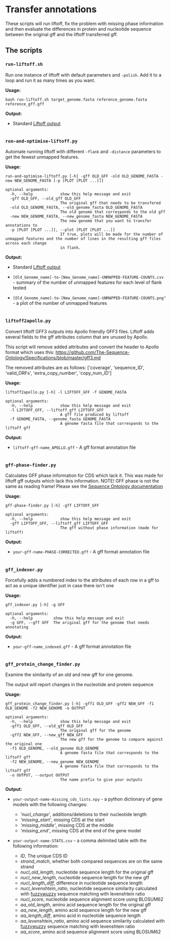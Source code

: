 # Transfer annotations
These scripts will run liftoff, fix the problem with missing phase information and then evaluate the differences in protein and nucleotide sequence between the original gff and the liftoff transferred gff.

## The scripts

### `run-liftoff.sh`

Run one instance of liftoff with default parameters and `-polish`. Add it to a loop and run it as many times as you want.

**Usage:**
```
bash run-liftoff.sh target_genome.fasta reference_genome.fasta reference_gff.gff
```
**Output:**

- Standard [Liftoff output](https://github.com/agshumate/Liftoff#output)

#
### `run-and-optimise-liftoff.py`

Automate running liftoff with different `-flank` and `-distance` parameters to get the fewest unmapped features.

**Usage:**
```
run-and-optimise-liftoff.py [-h] -gff OLD_GFF -old OLD_GENOME_FASTA -new NEW_GENOME_FASTA [-p [PLOT [PLOT ...]]]

optional arguments:
  -h, --help            show this help message and exit
  -gff OLD_GFF, --old_gff OLD_GFF
                        The original gff that needs to be transfered
  -old OLD_GENOME_FASTA, --old_genome_fasta OLD_GENOME_FASTA
                        The old genome that corresponds to the old gff
  -new NEW_GENOME_FASTA, --new_genome_fasta NEW_GENOME_FASTA
                        The new genome that you want to transfer annotations to
  -p [PLOT [PLOT ...]], --plot [PLOT [PLOT ...]]
                        If true, plots will be made for the number of unmapped features and the number of lines in the resulting gff files across each change  
                        in flank.
```
**Output:**

- Standard [Liftoff output](https://github.com/agshumate/Liftoff#output)

- `[Old_Genome_name]-to-[New_Genome_name]-UNMAPPED-FEATURE-COUNTS.csv` - summary of the number of unmapped features for each level of flank tested

- `[Old_Genome_name]-to-[New_Genome_name]-UNMAPPED-FEATURE-COUNTS.png"` - a plot of the number of unmapped features

#
### `liftoff2apollo.py`

Convert liftoff GFF3 outputs into Apollo friendly GFF3 files.
Liftoff adds several fields to the gff attributes column that are unused by Apollo.

This script will remove added attributes and convert the header to Apollo format which uses this:
https://github.com/The-Sequence-Ontology/Specifications/blob/master/gff3.md

The removed attributes are as follows:
['coverage', 'sequence_ID', 'valid_ORFs', 'extra_copy_number', 'copy_num_ID']

**Usage:**
```
liftoff2apollo.py [-h] -l LIFTOFF_GFF -f GENOME_FASTA

optional arguments:
  -h, --help            show this help message and exit
  -l LIFTOFF_GFF, --liftoff_gff LIFTOFF_GFF
                        A gff file produced by liftoff
  -f GENOME_FASTA, --genome_fasta GENOME_FASTA
                        A genome fasta file that corresponds to the liftoff gff
```
**Output:**
- `liftoff-gff-name_APOLLO.gff` - A gff format annotation file


#
### `gff-phase-finder.py`
Calculates GFF phase information for CDS which lack it. This was made for liftoff gff outputs which lack this information.
NOTE! GFF phase is not the same as reading frame! Please see the [Sequence Ontology documentation](https://github.com/The-Sequence-Ontology/Specifications/blob/master/gff3.md)

**Usage:**
```
gff-phase-finder.py [-h] -gff LIFTOFF_GFF

optional arguments:
  -h, --help            show this help message and exit
  -gff LIFTOFF_GFF, --liftoff_gff LIFTOFF_GFF
                        The gff without phase information (made for liftoff)
```
**Output:**

- `your-gff-name-PHASE-CORRECTED.gff` - A gff format annotation file

#
### `gff_indexer.py`

Forcefully adds a numbered index to the attributes of each row in a gff to act as a unique identifier just in case there isn't one

**Usage:**
```
gff_indexer.py [-h] -g GFF

optional arguments:
  -h, --help         show this help message and exit
  -g GFF, --gff GFF  The original gff for the genome that needs annotating
```
**Output:**

- `your-gff-name_indexed.gff` - A gff format annotation file

#
### `gff_protein_change_finder.py`
Examine the similarity of an old and new gff for one genome. 

The output will report changes in the nucleotide and protein sequence

**Usage:** 

```
gff_protein_change_finder.py [-h] -gff1 OLD_GFF -gff2 NEW_GFF -f1 OLD_GENOME -f2 NEW_GENOME -o OUTPUT

optional arguments:
  -h, --help            show this help message and exit
  -gff1 OLD_GFF, --old_gff OLD_GFF
                        The original gff for the genome
  -gff2 NEW_GFF, --new_gff NEW_GFF
                        The new gff for the genome to compare against the original one
  -f1 OLD_GENOME, --old_genome OLD_GENOME
                        A genome fasta file that corresponds to the liftoff gff
  -f2 NEW_GENOME, --new_genome NEW_GENOME
                        A genome fasta file that corresponds to the liftoff gff
  -o OUTPUT, --output OUTPUT
                        The name prefix to give your outputs
```
**Output:**

- `your-output-name-missing_cds_lists.npy` - a python dictionary of gene models with the following changes:
  - _'nucl_change'_, additions/deletions to their nucleotide length 
  - _'missing_start'_, missing CDS at the start
  - _'missing_middle'_, missing CDS at the middle
  - _'missing_end'_, missing CDS at the end of the gene model

- `your-output-name-STATS.csv` - a comma delimited table with the following information:
  - _ID_, The unique CDS ID
  - _strand_match_, whether both compared sequences are on the same strand
  - _nucl_old_length_, nucleotide sequence length for the original gff
  - _nucl_new_length_, nucleotide sequence length for the new gff
  - _nucl_length_diff_, difference in nucleotide sequence length
  - _nucl_levenshtein_ratio_, nucleotide sequence similarity calculated with [fuzzywuzzy](https://pypi.org/project/fuzzywuzzy/) sequence matching with levenshtein ratio
  - _nucl_score_, nucleotide sequence alignment score using BLOSUM62
  - _aa_old_length_, amino acid sequence length for the original gff
  - _aa_new_length_, amino acid sequence length for the new gff
  - _aa_length_diff_, amino acid in nucleotide sequence length
  - _aa_levenshtein_ratio_, amino acid sequence similarity calculated with [fuzzywuzzy](https://pypi.org/project/fuzzywuzzy/) sequence matching with levenshtein ratio
  - _aa_score_, amino acid sequence alignment score using BLOSUM62

